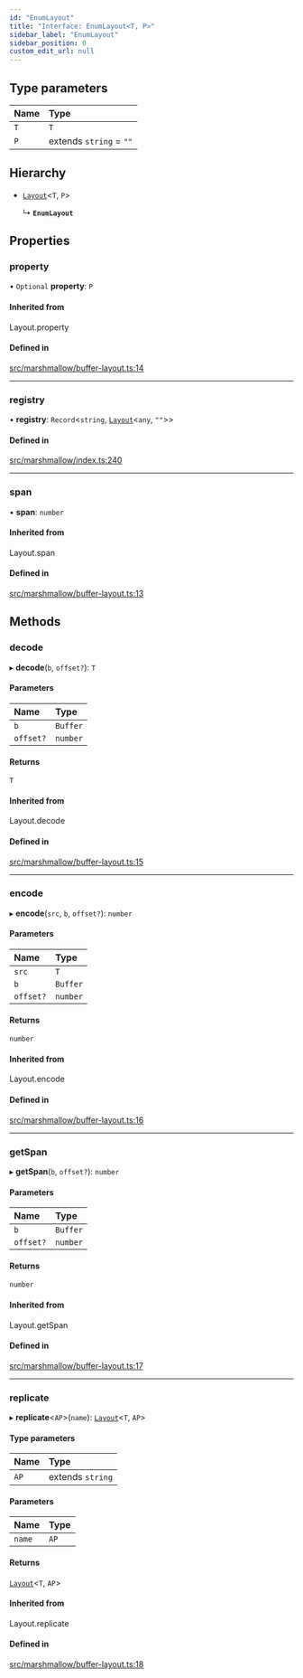 ```yaml
---
id: "EnumLayout"
title: "Interface: EnumLayout<T, P>"
sidebar_label: "EnumLayout"
sidebar_position: 0
custom_edit_url: null
---
```


## Type parameters

| Name | Type |
| :------ | :------ |
| `T` | `T` |
| `P` | extends `string` = ``""`` |

## Hierarchy

- [`Layout`](../modules.md#layout)<`T`, `P`\>

  ↳ **`EnumLayout`**

## Properties

### property

• `Optional` **property**: `P`

#### Inherited from

Layout.property

#### Defined in

[src/marshmallow/buffer-layout.ts:14](https://github.com/alpha-defi/raydium-sdk/blob/7094668/src/marshmallow/buffer-layout.ts#L14)

___

### registry

• **registry**: `Record`<`string`, [`Layout`](../modules.md#layout)<`any`, ``""``\>\>

#### Defined in

[src/marshmallow/index.ts:240](https://github.com/alpha-defi/raydium-sdk/blob/7094668/src/marshmallow/index.ts#L240)

___

### span

• **span**: `number`

#### Inherited from

Layout.span

#### Defined in

[src/marshmallow/buffer-layout.ts:13](https://github.com/alpha-defi/raydium-sdk/blob/7094668/src/marshmallow/buffer-layout.ts#L13)

## Methods

### decode

▸ **decode**(`b`, `offset?`): `T`

#### Parameters

| Name | Type |
| :------ | :------ |
| `b` | `Buffer` |
| `offset?` | `number` |

#### Returns

`T`

#### Inherited from

Layout.decode

#### Defined in

[src/marshmallow/buffer-layout.ts:15](https://github.com/alpha-defi/raydium-sdk/blob/7094668/src/marshmallow/buffer-layout.ts#L15)

___

### encode

▸ **encode**(`src`, `b`, `offset?`): `number`

#### Parameters

| Name | Type |
| :------ | :------ |
| `src` | `T` |
| `b` | `Buffer` |
| `offset?` | `number` |

#### Returns

`number`

#### Inherited from

Layout.encode

#### Defined in

[src/marshmallow/buffer-layout.ts:16](https://github.com/alpha-defi/raydium-sdk/blob/7094668/src/marshmallow/buffer-layout.ts#L16)

___

### getSpan

▸ **getSpan**(`b`, `offset?`): `number`

#### Parameters

| Name | Type |
| :------ | :------ |
| `b` | `Buffer` |
| `offset?` | `number` |

#### Returns

`number`

#### Inherited from

Layout.getSpan

#### Defined in

[src/marshmallow/buffer-layout.ts:17](https://github.com/alpha-defi/raydium-sdk/blob/7094668/src/marshmallow/buffer-layout.ts#L17)

___

### replicate

▸ **replicate**<`AP`\>(`name`): [`Layout`](../modules.md#layout)<`T`, `AP`\>

#### Type parameters

| Name | Type |
| :------ | :------ |
| `AP` | extends `string` |

#### Parameters

| Name | Type |
| :------ | :------ |
| `name` | `AP` |

#### Returns

[`Layout`](../modules.md#layout)<`T`, `AP`\>

#### Inherited from

Layout.replicate

#### Defined in

[src/marshmallow/buffer-layout.ts:18](https://github.com/alpha-defi/raydium-sdk/blob/7094668/src/marshmallow/buffer-layout.ts#L18)
